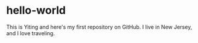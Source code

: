 # hello-world
This is Yiting and here's my first repository on GitHub.
I live in New Jersey, and I love traveling.
